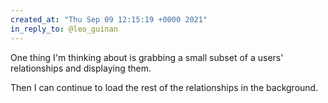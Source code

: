```yaml
---
created_at: "Thu Sep 09 12:15:19 +0000 2021"
in_reply_to: @leo_guinan
---
```


One thing I'm thinking about is grabbing a small subset of a users' relationships and displaying them. 

Then I can continue to load the rest of the relationships in the background.